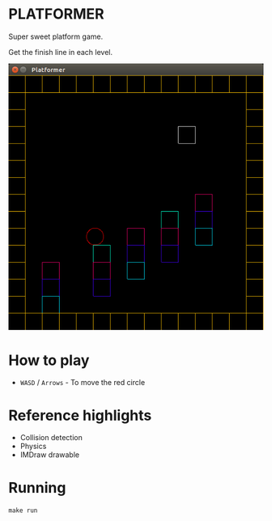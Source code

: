 PLATFORMER
==========

Super sweet platform game.

Get the finish line in each level.

![Screenshot](https://raw.githubusercontent.com/explodes/go-wo/master/examples/platformer/platformer.png)

# How to play

 - `WASD` / `Arrows` - To move the red circle

# Reference highlights

 - Collision detection
 - Physics
 - IMDraw drawable

# Running

`make run`